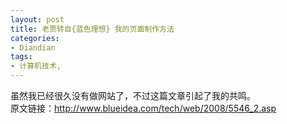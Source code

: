```yaml
---
layout: post
title: 老贾转自{蓝色理想} 我的页面制作方法
categories:
- Diandian
tags:
- 计算机技术, 
---
```

虽然我已经很久没有做网站了，不过这篇文章引起了我的共鸣。
<br />原文链接：http://www.blueidea.com/tech/web/2008/5546_2.asp
<br />